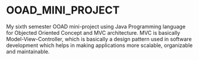 # OOAD_MINI_PROJECT

My sixth semester OOAD mini-project using Java Programming language for Objected Oriented Concept and MVC architecture. MVC is basically Model-View-Controller, which is basically 
a design pattern used in software development which helps in making applications more scalable, organizable and maintainable.
